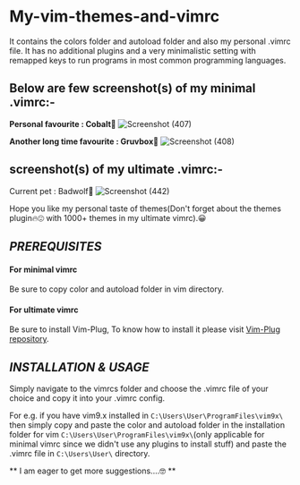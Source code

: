 # My-vim-themes-and-vimrc
It contains the colors folder and autoload folder and also my personal .vimrc file. It has no additional plugins and a very minimalistic setting with remapped keys to run programs in most common programming languages.

## Below are few screenshot(s) of my minimal .vimrc:-

__Personal favourite : Cobalt🥶__
![Screenshot (407)](https://user-images.githubusercontent.com/94801952/187082373-a3fdb45a-03d1-4d92-afe3-6b310e225289.png)

**Another long time favourite : Gruvbox🐷**
![Screenshot (408)](https://user-images.githubusercontent.com/94801952/187082429-8628adb2-e271-4123-b8bc-caa2f91d7fe0.png)

## screenshot(s) of my ultimate .vimrc:-


Current pet  : Badwolf🐺
![Screenshot (442)](https://user-images.githubusercontent.com/94801952/208480616-b2d87c0c-c39d-4d34-a224-dcd54563714a.png)

Hope you like my personal taste of themes(Don't forget about the themes plugin🔥😍 with 1000+ themes in my ultimate vimrc).😀

## ***PREREQUISITES***
#### For minimal vimrc
Be sure to copy color and autoload folder in vim directory.

#### For ultimate vimrc
Be sure to install Vim-Plug, To know how to install it please visit [Vim-Plug repository](https://github.com/junegunn/vim-plug).

## ***INSTALLATION & USAGE***
Simply navigate to the vimrcs folder and choose the .vimrc file of your choice and copy it into your .vimrc config.

For e.g. if you have vim9.x installed in ```C:\Users\User\ProgramFiles\vim9x\``` then simply copy and paste the color and autoload folder in the installation folder for vim ``` C:\Users\User\ProgramFiles\vim9x\ ```(only applicable for minimal vimrc since we didn't use any plugins to install stuff) and paste the .vimrc file in ``` C:\Users\User\ ``` directory.




** I am eager to get more suggestions....🤓 **
